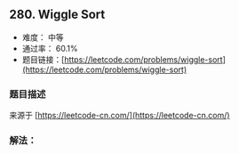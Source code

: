 ## 280. Wiggle Sort

- 难度： 中等
- 通过率： 60.1%
- 题目链接：[https://leetcode.com/problems/wiggle-sort](https://leetcode.com/problems/wiggle-sort)


### 题目描述

来源于 [https://leetcode-cn.com/](https://leetcode-cn.com/)



### 解法：